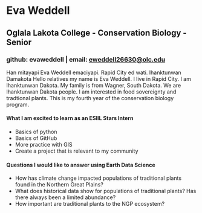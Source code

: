 # Eva Weddell 
## Oglala Lakota College - Conservation Biology - Senior 
### github: evaweddell | email: eweddell26630@olc.edu 
Han mitayapi Eva Weddell emaciyapi. Rapid City ed wati. Ihanktunwan Damakota
Hello relatives my name is Eva Weddell. I live in Rapid City. I am Ihanktunwan Dakota. 
My family is from Wagner, South Dakota. We are Ihanktunwan Dakota people. I am interested in food sovereignty and tradtional plants. 
This is my fourth year of the conservation biology program. 
#### What I am excited to learn as an ESIIL Stars Intern
- Basics of python
- Basics of GitHub
- More practice with GIS
- Create a project that is relevant to my community
#### **Questions** I would like to answer using **Earth Data Science**
- How has climate change impacted populations of traditional plants found in the Northern Great Plains?
- What does historical data show for populations of traditional plants? Has there always been a limited abundance?
- How important are traditional plants to the NGP ecosystem?

